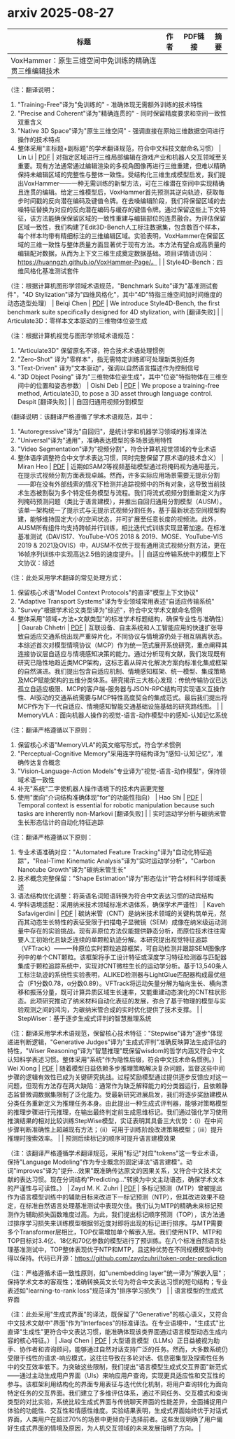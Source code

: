 # arxiv 2025-08-27

| 标题 | 作者 | PDF链接 |  摘要 |
|------|------|--------|------|
| VoxHammer：原生三维空间中免训练的精确连贯三维编辑技术

（注：翻译说明：
1. "Training-Free"译为"免训练的" - 准确体现无需额外训练的技术特性
2. "Precise and Coherent"译为"精确连贯的" - 同时保留精度要求和空间一致性双重含义
3. "Native 3D Space"译为"原生三维空间" - 强调直接在原始三维数据空间进行操作的技术特点
4. 整体采用"主标题+副标题"的学术翻译规范，符合中文科技文献命名习惯） | Lin Li | [PDF](http://arxiv.org/pdf/2508.19247v1) | 对指定区域进行三维局部编辑在游戏产业和机器人交互领域至关重要。现有方法通常通过编辑渲染的多视角图像再进行三维重建，但难以精确保持未编辑区域的完整性与整体一致性。受结构化三维生成模型启发，我们提出VoxHammer——一种无需训练的新型方法，可在三维潜在空间中实现精确且连贯的编辑。给定三维模型后，VoxHammer首先预测其逆向轨迹，获取每步时间戳的反向潜在编码及键值令牌。在去噪编辑阶段，我们将保留区域的去噪特征替换为对应的反向潜在编码与缓存的键值令牌。通过保留这些上下文特征，该方法能确保保留区域的一致性重建与编辑部位的连贯融合。为评估保留区域一致性，我们构建了Edit3D-Bench人工标注数据集，包含数百个样本，每个样本均带有精细标注的三维编辑区域。实验表明，VoxHammer在保留区域的三维一致性与整体质量方面显著优于现有方法。本方法有望合成高质量的编辑配对数据，从而为上下文三维生成奠定数据基础。项目详情请访问：https://huanngzh.github.io/VoxHammer-Page/。 |
| Style4D-Bench：四维风格化基准测试套件

（注：根据计算机图形学领域术语规范，"Benchmark Suite"译为"基准测试套件"，"4D Stylization"译为"四维风格化"，其中"4D"特指三维空间加时间维度的动态造型处理） | Beiqi Chen | [PDF](http://arxiv.org/pdf/2508.19243v1) | We introduce Style4D-Bench, the first benchmark suite specifically designed
for 4D stylization, with [翻译失败] |
| Articulate3D：零样本文本驱动的三维物体位姿生成

（注：根据计算机视觉与图形学领域术语规范：
1. "Articulate3D" 保留原名不译，符合技术术语处理惯例
2. "Zero-Shot" 译为"零样本"，指无需特定训练即可处理新类别任务
3. "Text-Driven" 译为"文本驱动"，强调以自然语言描述作为控制信号
4. "3D Object Posing" 译为"三维物体位姿生成"，其中"位姿"特指物体在三维空间中的位置和姿态参数） | Oishi Deb | [PDF](http://arxiv.org/pdf/2508.19244v1) | We propose a training-free method, Articulate3D, to pose a 3D asset through
language control. Despit [翻译失败] |
| 自回归通用视频分割模型

（翻译说明：该翻译严格遵循了学术术语规范，其中：
1. "Autoregressive"译为"自回归"，是统计学和机器学习领域的标准译法
2. "Universal"译为"通用"，准确表达模型的多场景适用特性
3. "Video Segmentation"译为"视频分割"，符合计算机视觉领域的专业术语
4. 整体语序调整符合中文学术表达习惯，同时完整保留了原术语的技术含义） | Miran Heo | [PDF](http://arxiv.org/pdf/2508.19242v1) | 近期如SAM2等视频基础模型通过将掩码视为通用基元，在提示式视频分割方面表现卓越。然而，许多实际应用场景需要无提示分割——即在没有外部线索的情况下检测并追踪视频中的所有对象，这导致当前技术生态被割裂为多个特定任务模型与流程。我们将流式视频分割重新定义为序列掩码预测问题（类比于语言建模），并推出自回归通用分割模型（AUSM）。该单一架构统一了提示式与无提示式视频分割任务，基于最新状态空间模型构建，能够维持固定大小的空间状态，并可扩展至任意长度的视频流。此外，AUSM所有组件均支持跨帧并行训练，相比迭代式训练实现显著加速。在标准基准测试（DAVIS17、YouTube-VOS 2018 & 2019、MOSE、YouTube-VIS 2019 & 2021及OVIS）中，AUSM不仅优于现有通用流式视频分割方法，更在16帧序列训练中实现高达2.5倍的速度提升。 |
| 自适应传输系统中的模型上下文协议：综述

（注：此处采用学术翻译的常见处理方式：
1. 保留核心术语"Model Context Protocols"的直译"模型上下文协议"
2. "Adaptive Transport Systems"译为专业领域常用表述"自适应传输系统"
3. "Survey"根据学术论文类型译为"综述"，符合中文学术文献命名惯例
4. 整体采用"领域+方法+文献类型"的标准学术标题结构，确保专业性与准确性） | Gaurab Chhetri | [PDF](http://arxiv.org/pdf/2508.19239v1) | 互联设备、自主系统和人工智能应用的快速扩张导致自适应交通系统出现严重碎片化，不同协议与情境源仍处于相互隔离状态。本综述首次对模型情境协议（MCP）作为统一范式展开系统研究，重点阐释其连接协议层自适应与情境感知决策的能力。通过分析现有文献，我们发现既有研究已隐性地趋近类MCP架构，这标志着从碎片化解决方案向标准化集成框架的自然演进。我们提出包含自适应机制、情境感知框架、统一模型、集成策略及MCP赋能架构的五维分类体系。研究揭示三大核心发现：传统传输协议已达孤立自适应极限、MCP的客户端-服务器与JSON-RPC结构可实现语义互操作性、AI驱动的交通系统需要与MCP特性高度契合的集成范式。最后我们提出将MCP作为下一代自适应、情境感知智能交通基础设施基础的研究路线图。 |
| MemoryVLA：面向机器人操作的视觉-语言-动作模型中的感知-认知记忆系统

（注：翻译严格遵循以下原则：
1. 保留核心术语"MemoryVLA"的英文缩写形式，符合学术惯例
2. "Perceptual-Cognitive Memory"采用连字符结构译为"感知-认知记忆"，准确传达复合概念
3. "Vision-Language-Action Models"专业译为"视觉-语言-动作模型"，保持领域术语一致性
4. 补充"系统"二字使机器人操作语境下的技术内涵更完整
5. 使用"面向"介词结构准确体现"for"的功能性指向） | Hao Shi | [PDF](http://arxiv.org/pdf/2508.19236v1) | Temporal context is essential for robotic manipulation because such tasks are
inherently non-Markovi [翻译失败] |
| 实时运动学分析与碳纳米管生长形态估计的自动化特征追踪

（注：翻译严格遵循以下原则：
1. 专业术语准确对应："Automated Feature Tracking"译为"自动化特征追踪"，"Real-Time Kinematic Analysis"译为"实时运动学分析"，"Carbon Nanotube Growth"译为"碳纳米管生长"
2. 技术概念完整保留："Shape Estimation"译为"形态估计"符合材料科学领域表述
3. 语法结构优化调整：将英语名词短语转换为符合中文表达习惯的动宾结构
4. 学科语境适配：采用纳米技术领域标准术语体系，确保学术严谨性） | Kaveh Safavigerdini | [PDF](http://arxiv.org/pdf/2508.19232v1) | 碳纳米管（CNT）是纳米技术领域的关键构筑单元，然而其动态生长特性的表征受限于扫描电子显微镜（SEM）成像在纳米级运动测量中存在的实验挑战。现有非原位方法仅能提供静态分析，而原位技术往往需要人工初始化且缺乏连续的单颗粒轨迹分解。本研究提出视觉特征追踪（VFTrack）——一种原位实时颗粒追踪框架，可自动检测并跟踪SEM图像序列中的单个CNT颗粒。该框架将手工设计特征或深度学习特征检测器与匹配器集成于颗粒追踪系统中，实现对CNT微柱生长的运动学分析。基于13,540条人工标注轨迹的系统性实验表明，ALIKED检测器与LightGlue匹配器构成最优组合（F1分数0.78，α分数0.89）。VFTrack将运动矢量分解为轴向生长、横向漂移和振荡分量，既可计算异质区域生长速率，又能重建动态演化的CNT柱状形态。此项研究推动了纳米材料自动化表征的发展，弥合了基于物理的模型与实验观测之间的鸿沟，为碳纳米管合成的实时优化提供了技术支撑。 |
| StepWiser：基于逐步生成式评判的智慧推理系统

（注：翻译采用学术术语规范，保留核心技术特征："Stepwise"译为"逐步"体现递进判断逻辑，"Generative Judges"译为"生成式评判"准确反映算法生成评估的特性，"Wiser Reasoning"译为"智慧推理"既保留wisdom的哲学内涵又符合中文认知科学表述习惯。整体采用"系统"作为隐性后缀，符合中文技术命名惯例。） | Wei Xiong | [PDF](http://arxiv.org/pdf/2508.19229v1) | 随着模型日益依赖多步推理策略解决复杂问题，监督这些中间步骤的逻辑有效性已成为关键研究挑战。过程奖励模型通过提供逐步反馈应对这一问题，但现有方法存在两大缺陷：通常作为缺乏解释能力的分类器运行，且依赖静态监督微调数据集限制了泛化能力。受最新研究进展启发，我们将逐步奖励建模从分类任务重新定义为推理任务本身。由此提出一种生成式评判器，能够对策略模型的推理步骤进行元推理，在输出最终判定前生成思维标记。我们通过强化学习使用推演结果的相对比较训练StepWise模型，实证表明其具备三大优势：（i）在中间步骤判断准确性上超越现有方法；（ii）可用于训练阶段改进策略模型；（iii）提升推理时搜索效率。 |
| 预测后续标记的顺序可提升语言建模效果

（注：该翻译严格遵循学术翻译规范，采用"标记"对应"tokens"这一专业术语，保持"Language Modeling"作为专业概念的固定译法"语言建模"。动词"improves"译为"提升...效果"既准确传达原文的因果关系，又符合中文技术文献的表达习惯。现在分词结构"Predicting..."转换为中文主动语态，确保学术文本的严谨性与可读性。） | Zayd M. K. Zuhri | [PDF](http://arxiv.org/pdf/2508.19228v1) | 多标记预测（MTP）曾被提出作为语言模型训练中的辅助目标来改进下一标记预测（NTP），但其改进效果不稳定，在标准自然语言处理基准测试中表现欠佳。我们认为MTP的精确未来标记预测作为辅助损失函数难度过高。为此，我们提出标记顺序预测（TOP），该方法通过排序学习损失来训练模型根据邻近度对即将出现的标记进行排序。与MTP需要多个Transformer层相比，TOP仅需增加单个解嵌入层。我们使用NTP、MTP和TOP目标对3.4亿、18亿和70亿参数的模型进行了预训练。在八个标准自然语言处理基准测试中，TOP整体表现优于NTP和MTP，且这种优势在不同规模模型中均得以保持。代码已开源：https://github.com/zaydzuhri/token-order-prediction

（注：严格遵循术语一致性原则，如"unembedding layer"统一译为"解嵌入层"；保持学术文本的客观性；准确转换英文长句为符合中文表达习惯的短句结构；专业表述如"learning-to-rank loss"规范译为"排序学习损失"） |
| 语言模型的生成式界面

（注：此处采用"生成式界面"的译法，既保留了"Generative"的核心语义，又符合中文技术文献中"界面"作为"Interfaces"的标准译法。在专业语境中，"生成式"比直译"生成性"更符合中文表达习惯，能准确体现该类界面通过语言模型动态生成内容的核心特征。） | Jiaqi Chen | [PDF](http://arxiv.org/pdf/2508.19227v1) | 大型语言模型（LLMs）正日益被视为助手、协作者和咨询顾问，能够通过自然对话支持广泛的任务。然而，大多数系统仍受限于线性的请求-响应模式，这往往导致在多轮对话、信息密集型及探索性任务中的交互效率低下。为突破这些限制，我们提出"语言模型生成式交互界面"新范式——通过主动生成用户界面（UIs）来响应用户查询，实现更具适应性和交互性的参与。该框架利用结构化的界面专用表征与迭代优化机制，将用户查询转化为面向特定任务的交互界面。我们建立了多维评估体系，通过不同任务、交互模式和查询类型的对比实验，系统比较生成式界面与传统聊天界面的性能差异，全面捕捉用户体验的功能性、交互性和情感性维度。实验结果表明，生成式界面始终优于对话式界面，人类用户在超过70%的场景中更倾向于选择前者。这些发现明确了用户偏好生成式界面的情境及原因，为人机交互领域的未来发展指明了方向。 |
